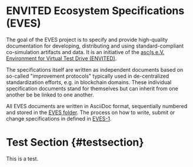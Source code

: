 # ENVITED Ecosystem Specifications (EVES)

The goal of the EVES project is to specify and provide high-quality documentation for developing, distributing and using standard-compliant co-simulation artifacts and data.
It is an initiative of the [asc(s e.V. Environment for Virtual Test Drive (ENVITED)](https://www.envited.market/).

The specifications itself are written as independent documents based on so-called "improvement protocols" typically used in de-centralized standardization efforts, e.g. in blockchain domains.
These individual specification documents stand for themselves but can inherit from one another be be linked to one another.

All EVES documents are written in AsciiDoc format, sequentially numbered and stored in the [EVES folder](./EVES/).
The process on how to write, submit or change specifications in defined in [EVES-1](./EVES/eves-0001.md).

# Test Section {#testsection}

This is a test.